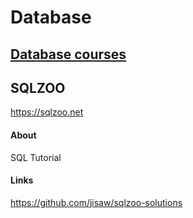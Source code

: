 # Database


## [Database courses](./Courses)


## SQLZOO

https://sqlzoo.net

#### About

SQL Tutorial

#### Links

https://github.com/jisaw/sqlzoo-solutions

